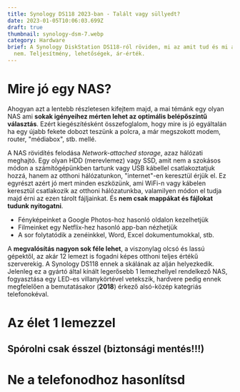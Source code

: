 ```yaml
---
title: Synology DS118 2023-ban - Talált vagy süllyedt?
date: 2023-01-05T10:06:03.699Z
draft: true
thumbnail: synology-dsm-7.webp
category: Hardware
brief: A Synology DiskStation DS118-ról röviden, mi az amit tud és mi az amit
  nem. Teljesítmény, lehetőségek, ár-érték.
---
```

# Mire jó egy NAS?

Ahogyan azt a lentebb részletesen kifejtem majd, a mai témánk egy olyan NAS ami **sokak igényeihez mérten lehet az optimális belépőszíntű választás**. Ezért kiegészítésként összefoglalom, hogy mire is jó egyáltalán ha egy újabb fekete dobozt teszünk a polcra, a már megszokott modem, router, "médiabox", stb. mellé.

A NAS rövidítés felodása _Network-attached storage_, azaz hálózati meghajtó. Egy olyan HDD (merevlemez) vagy SSD, amit nem a szokásos módon a számítógépünkben tartunk vagy USB kábellel csatlakoztatjuk hozzá, hanem az otthoni hálózatunkon, "internet"-en keresztül érjük el. Ez egyrészt azért jó mert minden eszközünk, ami WiFi-n vagy kábelen keresztül csatlakozik az otthoni hálózatunkba, valamilyen módon el tudja majd érni az ezen tárolt fájljainkat. És **nem csak mappákat és fájlokat tudunk nyitogatni**.
- Fényképeinket a Google Photos-hoz hasonló oldalon kezelhetjük
- Filmeinket egy Netflix-hez hasonló app-ban nézhetjük
- A sor folytatódik a zenéinkkel, Word, Excel dokumentumokkal, stb.

A **megvalósítás nagyon sok féle lehet**, a viszonylag olcsó és lassú gépektől, az akár 12 lemezt is fogadni képes otthoni teljes értékű szerverekig. A Synology DS118 ennek a skálának az alján helyezkedik. Jelenleg ez a gyártó által kínált legerősebb 1 lemezhellyel rendelkező NAS, fogyasztása egy LED-es villanykörtével vetekszik, hardvere pedig ennek megfelelően a bemutatásakor (**2018**) érkező alsó-közép kategriás telefonokéval.


# Az élet 1 lemezzel

## Spórolni csak ésszel (biztonsági mentés!!!)

# Ne a telefonodhoz hasonlítsd



